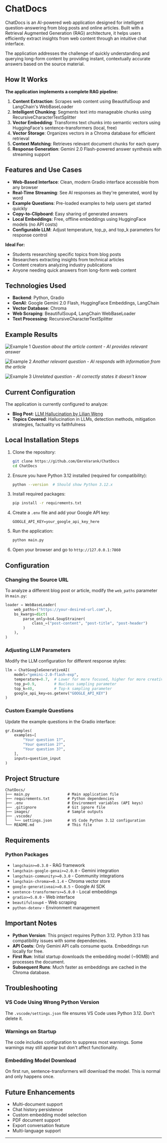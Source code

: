 # ChatDocs

ChatDocs is an AI-powered web application designed for intelligent question-answering from blog posts and online articles. Built with a Retrieval Augmented Generation (RAG) architecture, it helps users efficiently extract insights from web content through an intuitive chat interface.

The application addresses the challenge of quickly understanding and querying long-form content by providing instant, contextually accurate answers based on the source material.

## How It Works

**The application implements a complete RAG pipeline:**

1. **Content Extraction**: Scrapes web content using BeautifulSoup and LangChain's WebBaseLoader
2. **Intelligent Chunking**: Segments text into manageable chunks using RecursiveCharacterTextSplitter
3. **Vector Embedding**: Transforms text chunks into semantic vectors using HuggingFace's sentence-transformers (local, free)
4. **Vector Storage**: Organizes vectors in a Chroma database for efficient retrieval
5. **Context Matching**: Retrieves relevant document chunks for each query
6. **Response Generation**: Gemini 2.0 Flash-powered answer synthesis with streaming support

## Features and Use Cases

- **Web-Based Interface**: Clean, modern Gradio interface accessible from any browser
- **Real-Time Streaming**: See AI responses as they're generated, word by word
- **Example Questions**: Pre-loaded examples to help users get started quickly
- **Copy-to-Clipboard**: Easy sharing of generated answers
- **Local Embeddings**: Free, offline embeddings using HuggingFace models (no API costs)
- **Configurable LLM**: Adjust temperature, top_p, and top_k parameters for response control

**Ideal For:**
- Students researching specific topics from blog posts
- Researchers extracting insights from technical articles
- Content creators analyzing industry publications
- Anyone needing quick answers from long-form web content

## Technologies Used

- **Backend**: Python, Gradio
- **GenAI**: Google Gemini 2.0 Flash, HuggingFace Embeddings, LangChain
- **Vector Database**: Chroma
- **Web Scraping**: BeautifulSoup4, LangChain WebBaseLoader
- **Text Processing**: RecursiveCharacterTextSplitter

## Example Results

![Example 1](images/4.png)
*Question about the article content - AI provides relevant answer*

![Example 2](images/5.png)
*Another relevant question - AI responds with information from the article*

![Example 3](images/6.png)
*Unrelated question - AI correctly states it doesn't know*

## Current Configuration

The application is currently configured to analyze:
- **Blog Post**: [LLM Hallucination by Lilian Weng](https://lilianweng.github.io/posts/2024-07-07-hallucination/)
- **Topics Covered**: Hallucination in LLMs, detection methods, mitigation strategies, factuality vs faithfulness

## Local Installation Steps

1. Clone the repository:
   ```bash
   git clone https://github.com/EmreVarank/ChatDocs
   cd ChatDocs
   ```

2. Ensure you have Python 3.12 installed (required for compatibility):
   ```bash
   python --version  # Should show Python 3.12.x
   ```

3. Install required packages:
   ```bash
   pip install -r requirements.txt
   ```

4. Create a `.env` file and add your Google API key:
   ```
   GOOGLE_API_KEY=your_google_api_key_here
   ```

5. Run the application:
   ```bash
   python main.py
   ```

6. Open your browser and go to `http://127.0.0.1:7860`

## Configuration

### Changing the Source URL

To analyze a different blog post or article, modify the `web_paths` parameter in `main.py`:

```python
loader = WebBaseLoader(
    web_paths=("https://your-desired-url.com",),
    bs_kwargs=dict(
        parse_only=bs4.SoupStrainer(
            class_=("post-content", "post-title", "post-header")
        )
    ),
)
```

### Adjusting LLM Parameters

Modify the LLM configuration for different response styles:

```python
llm = ChatGoogleGenerativeAI(
    model="gemini-2.0-flash-exp",
    temperature=0.7,  # Lower for more focused, higher for more creative
    top_p=0.9,        # Nucleus sampling parameter
    top_k=40,         # Top-k sampling parameter
    google_api_key=os.getenv("GOOGLE_API_KEY")
)
```

### Custom Example Questions

Update the example questions in the Gradio interface:

```python
gr.Examples(
    examples=[
        "Your question 1?",
        "Your question 2?",
        "Your question 3?",
    ],
    inputs=question_input
)
```

## Project Structure

```
ChatDocs/
├── main.py                 # Main application file
├── requirements.txt        # Python dependencies
├── .env                    # Environment variables (API keys)
├── .gitignore              # Git ignore file
├── images/                 # Sample outputs
├── .vscode/                
│   └── settings.json       # VS Code Python 3.12 configuration
└── README.md               # This file
```

## Requirements

### Python Packages

- `langchain>=0.3.0` - RAG framework
- `langchain-google-genai>=2.0.0` - Gemini integration
- `langchain-community>=0.3.0` - Community integrations
- `langchain-chroma>=0.1.4` - Chroma vector store
- `google-generativeai>=0.8.5` - Google AI SDK
- `sentence-transformers>=5.0.0` - Local embeddings
- `gradio>=5.0.0` - Web interface
- `beautifulsoup4` - Web scraping
- `python-dotenv` - Environment management

## Important Notes

- **Python Version**: This project requires Python 3.12. Python 3.13 has compatibility issues with some dependencies.
- **API Costs**: Only Gemini API calls consume quota. Embeddings run locally for free.
- **First Run**: Initial startup downloads the embedding model (~90MB) and processes the document.
- **Subsequent Runs**: Much faster as embeddings are cached in the Chroma database.

## Troubleshooting

### VS Code Using Wrong Python Version

The `.vscode/settings.json` file ensures VS Code uses Python 3.12. Don't delete it.

### Warnings on Startup

The code includes configuration to suppress most warnings. Some warnings may still appear but don't affect functionality.

### Embedding Model Download

On first run, sentence-transformers will download the model. This is normal and only happens once.

## Future Enhancements

- Multi-document support
- Chat history persistence
- Custom embedding model selection
- PDF document support
- Export conversation feature
- Multi-language support

---